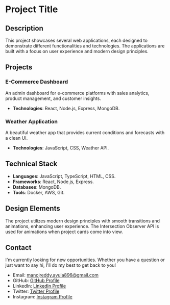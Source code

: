 # Project Title

## Description
This project showcases several web applications, each designed to demonstrate different functionalities and technologies. The applications are built with a focus on user experience and modern design principles.

## Projects


### E-Commerce Dashboard
An admin dashboard for e-commerce platforms with sales analytics, product management, and customer insights.
- **Technologies**: React, Node.js, Express, MongoDB.

### Weather Application
A beautiful weather app that provides current conditions and forecasts with a clean UI.
- **Technologies**: JavaScript, CSS, Weather API.

## Technical Stack
- **Languages**: JavaScript, TypeScript, HTML, CSS.
- **Frameworks**: React, Node.js, Express.
- **Databases**: MongoDB.
- **Tools**: Docker, AWS, Git.

## Design Elements
The project utilizes modern design principles with smooth transitions and animations, enhancing user experience. The Intersection Observer API is used for animations when project cards come into view.

## Contact
I'm currently looking for new opportunities. Whether you have a question or just want to say hi, I'll do my best to get back to you!

- Email: [manojreddy.avula896@gmail.com](mailto:manojreddy.avula896@gmail.com)
- GitHub: [GitHub Profile](https://github.com/manojavula08?tab=repositories)
- LinkedIn: [LinkedIn Profile](https://www.linkedin.com/in/manoj-kumar-reddy-avula-7bb198212/)
- Twitter: [Twitter Profile](https://twitter.com/your-twitter-profile)
- Instagram: [Instagram Profile](https://instagram.com)
